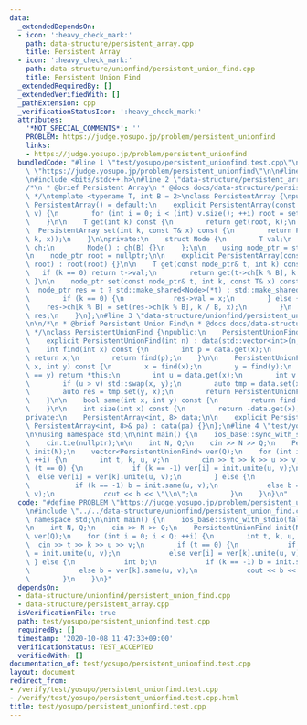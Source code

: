 ```yaml
---
data:
  _extendedDependsOn:
  - icon: ':heavy_check_mark:'
    path: data-structure/persistent_array.cpp
    title: Persistent Array
  - icon: ':heavy_check_mark:'
    path: data-structure/unionfind/persistent_union_find.cpp
    title: Persistent Union Find
  _extendedRequiredBy: []
  _extendedVerifiedWith: []
  _pathExtension: cpp
  _verificationStatusIcon: ':heavy_check_mark:'
  attributes:
    '*NOT_SPECIAL_COMMENTS*': ''
    PROBLEM: https://judge.yosupo.jp/problem/persistent_unionfind
    links:
    - https://judge.yosupo.jp/problem/persistent_unionfind
  bundledCode: "#line 1 \"test/yosupo/persistent_unionfind.test.cpp\"\n#define PROBLEM\
    \ \"https://judge.yosupo.jp/problem/persistent_unionfind\"\n\n#line 1 \"data-structure/unionfind/persistent_union_find.cpp\"\
    \n#include <bits/stdc++.h>\n#line 2 \"data-structure/persistent_array.cpp\"\n\n\
    /*\n * @brief Persistent Array\n * @docs docs/data-structure/persistent_array.md\n\
    \ */\ntemplate <typename T, int B = 2>\nclass PersistentArray {\npublic:\n   \
    \ PersistentArray() = default;\n    explicit PersistentArray(const std::vector<T>&\
    \ v) {\n        for (int i = 0; i < (int) v.size(); ++i) root = set(root, i, v[i]);\n\
    \    }\n\n    T get(int k) const {\n        return get(root, k);\n    }\n\n  \
    \  PersistentArray set(int k, const T& x) const {\n        return PersistentArray(set(root,\
    \ k, x));\n    }\n\nprivate:\n    struct Node {\n        T val;\n        std::vector<std::shared_ptr<Node>>\
    \ ch;\n        Node() : ch(B) {}\n    };\n\n    using node_ptr = std::shared_ptr<Node>;\n\
    \n    node_ptr root = nullptr;\n\n    explicit PersistentArray(const node_ptr&\
    \ root) : root(root) {}\n\n    T get(const node_ptr& t, int k) const {\n     \
    \   if (k == 0) return t->val;\n        return get(t->ch[k % B], k / B);\n   \
    \ }\n\n    node_ptr set(const node_ptr& t, int k, const T& x) const {\n      \
    \  node_ptr res = t ? std::make_shared<Node>(*t) : std::make_shared<Node>();\n\
    \        if (k == 0) {\n            res->val = x;\n        } else {\n        \
    \    res->ch[k % B] = set(res->ch[k % B], k / B, x);\n        }\n        return\
    \ res;\n    }\n};\n#line 3 \"data-structure/unionfind/persistent_union_find.cpp\"\
    \n\n/*\n * @brief Persistent Union Find\n * @docs docs/data-structure/unionfind/persistent_union_find.md\n\
    \ */\nclass PersistentUnionFind {\npublic:\n    PersistentUnionFind() = default;\n\
    \    explicit PersistentUnionFind(int n) : data(std::vector<int>(n, -1)) {}\n\n\
    \    int find(int x) const {\n        int p = data.get(x);\n        if (p < 0)\
    \ return x;\n        return find(p);\n    }\n\n    PersistentUnionFind unite(int\
    \ x, int y) const {\n        x = find(x);\n        y = find(y);\n        if (x\
    \ == y) return *this;\n        int u = data.get(x);\n        int v = data.get(y);\n\
    \        if (u > v) std::swap(x, y);\n        auto tmp = data.set(x, u + v);\n\
    \        auto res = tmp.set(y, x);\n        return PersistentUnionFind(res);\n\
    \    }\n\n    bool same(int x, int y) const {\n        return find(x) == find(y);\n\
    \    }\n\n    int size(int x) const {\n        return -data.get(x);\n    }\n\n\
    private:\n    PersistentArray<int, 8> data;\n\n    explicit PersistentUnionFind(const\
    \ PersistentArray<int, 8>& pa) : data(pa) {}\n};\n#line 4 \"test/yosupo/persistent_unionfind.test.cpp\"\
    \n\nusing namespace std;\n\nint main() {\n    ios_base::sync_with_stdio(false);\n\
    \    cin.tie(nullptr);\n\n    int N, Q;\n    cin >> N >> Q;\n    PersistentUnionFind\
    \ init(N);\n    vector<PersistentUnionFind> ver(Q);\n    for (int i = 0; i < Q;\
    \ ++i) {\n        int t, k, u, v;\n        cin >> t >> k >> u >> v;\n        if\
    \ (t == 0) {\n            if (k == -1) ver[i] = init.unite(u, v);\n          \
    \  else ver[i] = ver[k].unite(u, v);\n        } else {\n            int b;\n \
    \           if (k == -1) b = init.same(u, v);\n            else b = ver[k].same(u,\
    \ v);\n            cout << b << \"\\n\";\n        }\n    }\n}\n"
  code: "#define PROBLEM \"https://judge.yosupo.jp/problem/persistent_unionfind\"\n\
    \n#include \"../../data-structure/unionfind/persistent_union_find.cpp\"\n\nusing\
    \ namespace std;\n\nint main() {\n    ios_base::sync_with_stdio(false);\n    cin.tie(nullptr);\n\
    \n    int N, Q;\n    cin >> N >> Q;\n    PersistentUnionFind init(N);\n    vector<PersistentUnionFind>\
    \ ver(Q);\n    for (int i = 0; i < Q; ++i) {\n        int t, k, u, v;\n      \
    \  cin >> t >> k >> u >> v;\n        if (t == 0) {\n            if (k == -1) ver[i]\
    \ = init.unite(u, v);\n            else ver[i] = ver[k].unite(u, v);\n       \
    \ } else {\n            int b;\n            if (k == -1) b = init.same(u, v);\n\
    \            else b = ver[k].same(u, v);\n            cout << b << \"\\n\";\n\
    \        }\n    }\n}"
  dependsOn:
  - data-structure/unionfind/persistent_union_find.cpp
  - data-structure/persistent_array.cpp
  isVerificationFile: true
  path: test/yosupo/persistent_unionfind.test.cpp
  requiredBy: []
  timestamp: '2020-10-08 11:47:33+09:00'
  verificationStatus: TEST_ACCEPTED
  verifiedWith: []
documentation_of: test/yosupo/persistent_unionfind.test.cpp
layout: document
redirect_from:
- /verify/test/yosupo/persistent_unionfind.test.cpp
- /verify/test/yosupo/persistent_unionfind.test.cpp.html
title: test/yosupo/persistent_unionfind.test.cpp
---
```

